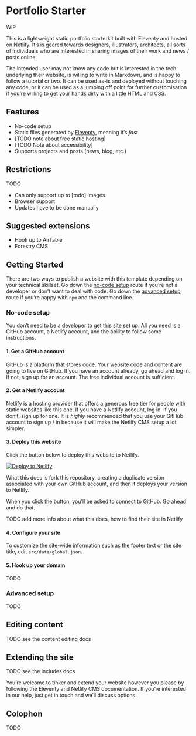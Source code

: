 # Portfolio Starter

WIP

This is a lightweight static portfolio starterkit built with Eleventy and hosted on Netlify. It’s is geared towards designers, illustrators, architects, all sorts of individuals who are interested in sharing images of their work and news / posts online.

The intended user may not know any code but is interested in the tech underlying their website, is willing to write in Markdown, and is happy to follow a tutorial or two. It can be used as-is and deployed without touching any code, or it can be used as a jumping off point for further customisation if you’re willing to get your hands dirty with a little HTML and CSS.

## Features

- No-code setup
- Static files generated by [Eleventy](https://www.11ty.dev/), meaning it’s _fast_
- [TODO note about free static hosting]
- [TODO Note about accessibility]
- Supports projects and posts (news, blog, etc.)

## Restrictions

TODO

- Can only support up to [todo] images
- Browser support
- Updates have to be done manually

## Suggested extensions

- Hook up to AirTable
- Forestry CMS

## Getting Started

There are two ways to publish a website with this template depending on your technical skillset. Go down the [no-code setup](#) route if you’re not a developer or don’t want to deal with code. Go down the [advanced setup](#) route if you’re happy with `npm` and the command line.

### No-code setup

You don’t need to be a developer to get this site set up. All you need is a GitHub account, a Netlify account, and the ability to follow some instructions.

#### 1. Get a GitHub account

GitHub is a platform that stores code. Your website code and content are going to live on GitHub. If you have an account already, go ahead and log in. If not, sign up for an account. The free individual account is sufficient.

#### 2. Get a Netlify account

Netlify is a hosting provider that offers a generous free tier for people with static websites like this one. If you have a Netlify account, log in. If you don’t, sign up for one. It is _highly_ recommended that you use your GitHub account to sign up / in because it will make the Netlify CMS setup a lot simpler.

#### 3. Deploy this website

Click the button below to deploy this website to Netlify.

[![Deploy to Netlify](https://www.netlify.com/img/deploy/button.svg)](https://app.netlify.com/start/deploy?repository=https://github.com/sb-ph/portfolio-2020)

What this does is fork this repository, creating a duplicate version associated with your own GitHub account, and then it deploys your version to Netlify.

When you click the button, you’ll be asked to connect to GitHub. Go ahead and do that.

TODO add more info about what this does, how to find their site in Netlify

#### 4. Configure your site

To customize the site-wide information such as the footer text or the site title, edit `src/data/global.json`.

#### 5. Hook up your domain

TODO

### Advanced setup

TODO

## Editing content

TODO see the content editing docs

## Extending the site

TODO see the includes docs

You’re welcome to tinker and extend your website however you please by following the Eleventy and Netlify CMS documentation. If you’re interested in our help, just get in touch and we’ll discuss options.

## Colophon

TODO
